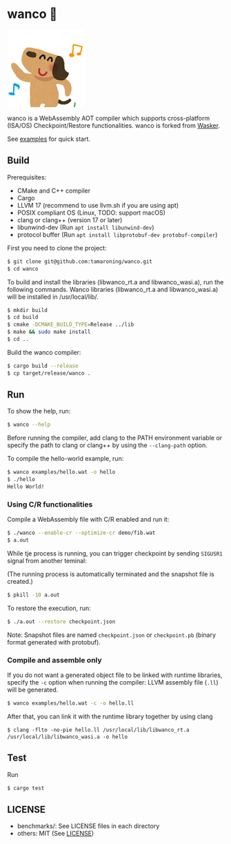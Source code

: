# wanco 🐶

![plot](./animal_dance_dog.png)

wanco is a WebAssembly AOT compiler which supports cross-platform (ISA/OS) Checkpoint/Restore functionalities. wanco is forked from [Wasker](https://github.com/mewz-project/wasker).


See [examples](./examples) for quick start.

## Build

Prerequisites:
- CMake and C++ compiler
- Cargo
- LLVM 17 (recommend to use llvm.sh if you are using apt)
- POSIX compliant OS (Linux, TODO: support macOS)
- clang or clang++ (version 17 or later)
- libunwind-dev (Run `apt install libunwind-dev`)
- protocol buffer (Run `apt install libprotobuf-dev protobuf-compiler`)

First you need to clone the project:

```sh
$ git clone git@github.com:tamaroning/wanco.git
$ cd wanco
```

To build and install the libraries (libwanco_rt.a and libwanco_wasi.a), run the following commands.
Wanco libraries (libwanco_rt.a and libwanco_wasi.a) will be installed in /usr/local/lib/.

```sh
$ mkdir build
$ cd build
$ cmake -DCMAKE_BUILD_TYPE=Release ../lib
$ make && sudo make install
$ cd ..
```

Build the wanco compiler:

```sh
$ cargo build --release
$ cp target/release/wanco .
```

## Run

To show the help, run:

```sh
$ wanco --help
```

Before running the compiler, add clang to the PATH environment variable or specify the path to clang or clang++ by using the `--clang-path` option.


To compile the hello-world example, run:

```sh
$ wanco examples/hello.wat -o hello
$ ./hello
Hello World!
```

### Using C/R functionalities

Compile a WebAssembly file with C/R enabled and run it:

```sh
$ ./wanco --enable-cr --optimize-cr demo/fib.wat
$ a.out
```

While tje process is running, you can trigger checkpoint by sending `SIGUSR1` signal from another teminal:

(The running process is automatically terminated and the snapshot file is created.)

```sh
$ pkill -10 a.out
```

To restore the execution, run:

```sh
$ ./a.out --restore checkpoint.json
```

Note: Snapshot files are named `checkpoint.json` or `checkpoint.pb` (binary format generated with protobuf).

### Compile and assemble only

If you do not want a generated object file to be linked with runtime libraries, specify the `-c` option when running the compiler:
LLVM assembly file (`.ll`) will be generated.

```sh
$ wanco examples/hello.wat -c -o hello.ll
```

After that, you can link it with the runtime library together by using clang

```
$ clang -flto -no-pie hello.ll /usr/local/lib/libwanco_rt.a /usr/local/lib/libwanco_wasi.a -o hello
```

## Test

Run

```sh
$ cargo test
```

## LICENSE

- benchmarks/: See LICENSE files in each directory
- others: MIT (See [LICENSE](./LICENSE))
